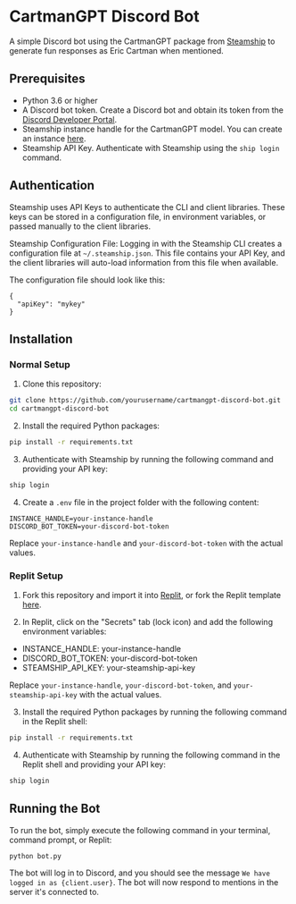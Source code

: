 # CartmanGPT Discord Bot

A simple Discord bot using the CartmanGPT package from [Steamship](https://www.steamship.com/) to generate fun responses as Eric Cartman when mentioned.

## Prerequisites

- Python 3.6 or higher
- A Discord bot token. Create a Discord bot and obtain its token from the [Discord Developer Portal](https://discord.com/developers/applications).
- Steamship instance handle for the CartmanGPT model. You can create an instance [here](https://www.steamship.com/packages/cartmangpt).
- Steamship API Key. Authenticate with Steamship using the `ship login` command.

## Authentication

Steamship uses API Keys to authenticate the CLI and client libraries. These keys can be stored in a configuration file, in environment variables, or passed manually to the client libraries.

Steamship Configuration File:
Logging in with the Steamship CLI creates a configuration file at `~/.steamship.json`. This file contains your API Key, and the client libraries will auto-load information from this file when available.

The configuration file should look like this:

```
{
  "apiKey": "mykey"
}
```

## Installation

### Normal Setup

1. Clone this repository:

```bash
git clone https://github.com/yourusername/cartmangpt-discord-bot.git
cd cartmangpt-discord-bot
```

2. Install the required Python packages:

```bash
pip install -r requirements.txt
```

3. Authenticate with Steamship by running the following command and providing your API key:

```bash
ship login
```

4. Create a `.env` file in the project folder with the following content:

```
INSTANCE_HANDLE=your-instance-handle
DISCORD_BOT_TOKEN=your-discord-bot-token
```

Replace `your-instance-handle` and `your-discord-bot-token` with the actual values.

### Replit Setup

1. Fork this repository and import it into [Replit](https://replit.com/), or fork the Replit template [here](https://replit.com/@Honkware/Steamship-CartmanGPT-Discord-Bot).

2. In Replit, click on the "Secrets" tab (lock icon) and add the following environment variables:

- INSTANCE_HANDLE: your-instance-handle
- DISCORD_BOT_TOKEN: your-discord-bot-token
- STEAMSHIP_API_KEY: your-steamship-api-key

Replace `your-instance-handle`, `your-discord-bot-token`, and `your-steamship-api-key` with the actual values.

3. Install the required Python packages by running the following command in the Replit shell:

```bash
pip install -r requirements.txt
```

4. Authenticate with Steamship by running the following command in the Replit shell and providing your API key:

```bash
ship login
```

## Running the Bot

To run the bot, simply execute the following command in your terminal, command prompt, or Replit:

```bash
python bot.py
```

The bot will log in to Discord, and you should see the message `We have logged in as {client.user}`. The bot will now respond to mentions in the server it's connected to.
